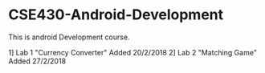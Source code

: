 # CSE430-Android-Development

This is android Development course.


1] Lab 1 "Currency Converter" Added 20/2/2018 
2] Lab 2 "Matching Game" Added 27/2/2018 